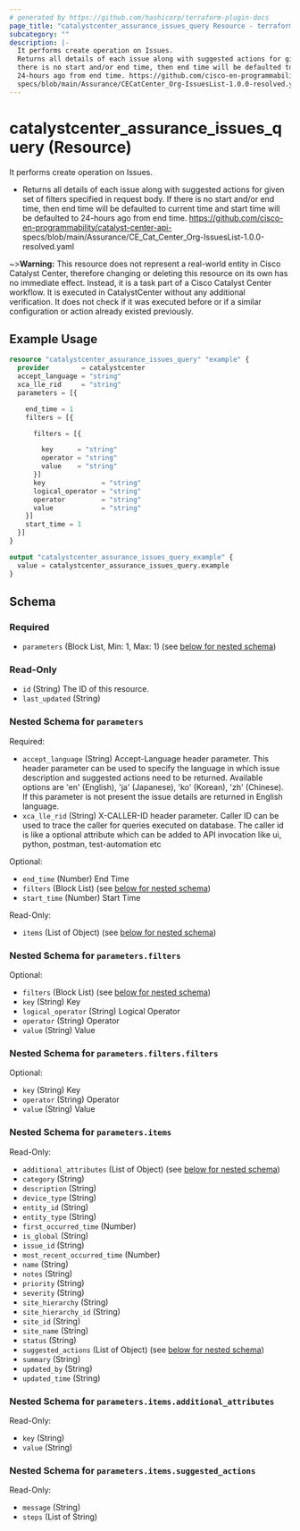 ```yaml
---
# generated by https://github.com/hashicorp/terraform-plugin-docs
page_title: "catalystcenter_assurance_issues_query Resource - terraform-provider-catalystcenter"
subcategory: ""
description: |-
  It performs create operation on Issues.
  Returns all details of each issue along with suggested actions for given set of filters specified in request body. If
  there is no start and/or end time, then end time will be defaulted to current time and start time will be defaulted to
  24-hours ago from end time. https://github.com/cisco-en-programmability/catalyst-center-api-
  specs/blob/main/Assurance/CECatCenter_Org-IssuesList-1.0.0-resolved.yaml
---
```


# catalystcenter_assurance_issues_query (Resource)

It performs create operation on Issues.

- Returns all details of each issue along with suggested actions for given set of filters specified in request body. If
there is no start and/or end time, then end time will be defaulted to current time and start time will be defaulted to
24-hours ago from end time. https://github.com/cisco-en-programmability/catalyst-center-api-
specs/blob/main/Assurance/CE_Cat_Center_Org-IssuesList-1.0.0-resolved.yaml


~>**Warning:**
This resource does not represent a real-world entity in Cisco Catalyst Center, therefore changing or deleting this resource on its own has no immediate effect.
Instead, it is a task part of a Cisco Catalyst Center workflow. It is executed in CatalystCenter without any additional verification. It does not check if it was executed before or if a similar configuration or action already existed previously.

## Example Usage

```terraform
resource "catalystcenter_assurance_issues_query" "example" {
  provider        = catalystcenter
  accept_language = "string"
  xca_lle_rid     = "string"
  parameters = [{

    end_time = 1
    filters = [{

      filters = [{

        key      = "string"
        operator = "string"
        value    = "string"
      }]
      key              = "string"
      logical_operator = "string"
      operator         = "string"
      value            = "string"
    }]
    start_time = 1
  }]
}

output "catalystcenter_assurance_issues_query_example" {
  value = catalystcenter_assurance_issues_query.example
}
```

<!-- schema generated by tfplugindocs -->
## Schema

### Required

- `parameters` (Block List, Min: 1, Max: 1) (see [below for nested schema](#nestedblock--parameters))

### Read-Only

- `id` (String) The ID of this resource.
- `last_updated` (String)

<a id="nestedblock--parameters"></a>
### Nested Schema for `parameters`

Required:

- `accept_language` (String) Accept-Language header parameter. This header parameter can be used to specify the language in which issue description and suggested actions need to be returned. Available options are 'en' (English), 'ja' (Japanese), 'ko' (Korean), 'zh' (Chinese). If this parameter is not present the issue details are returned in English language.
- `xca_lle_rid` (String) X-CALLER-ID header parameter. Caller ID can be used to trace the caller for queries executed on database. The caller id is like a optional attribute which can be added to API invocation like ui, python, postman, test-automation etc

Optional:

- `end_time` (Number) End Time
- `filters` (Block List) (see [below for nested schema](#nestedblock--parameters--filters))
- `start_time` (Number) Start Time

Read-Only:

- `items` (List of Object) (see [below for nested schema](#nestedatt--parameters--items))

<a id="nestedblock--parameters--filters"></a>
### Nested Schema for `parameters.filters`

Optional:

- `filters` (Block List) (see [below for nested schema](#nestedblock--parameters--filters--filters))
- `key` (String) Key
- `logical_operator` (String) Logical Operator
- `operator` (String) Operator
- `value` (String) Value

<a id="nestedblock--parameters--filters--filters"></a>
### Nested Schema for `parameters.filters.filters`

Optional:

- `key` (String) Key
- `operator` (String) Operator
- `value` (String) Value



<a id="nestedatt--parameters--items"></a>
### Nested Schema for `parameters.items`

Read-Only:

- `additional_attributes` (List of Object) (see [below for nested schema](#nestedobjatt--parameters--items--additional_attributes))
- `category` (String)
- `description` (String)
- `device_type` (String)
- `entity_id` (String)
- `entity_type` (String)
- `first_occurred_time` (Number)
- `is_global` (String)
- `issue_id` (String)
- `most_recent_occurred_time` (Number)
- `name` (String)
- `notes` (String)
- `priority` (String)
- `severity` (String)
- `site_hierarchy` (String)
- `site_hierarchy_id` (String)
- `site_id` (String)
- `site_name` (String)
- `status` (String)
- `suggested_actions` (List of Object) (see [below for nested schema](#nestedobjatt--parameters--items--suggested_actions))
- `summary` (String)
- `updated_by` (String)
- `updated_time` (String)

<a id="nestedobjatt--parameters--items--additional_attributes"></a>
### Nested Schema for `parameters.items.additional_attributes`

Read-Only:

- `key` (String)
- `value` (String)


<a id="nestedobjatt--parameters--items--suggested_actions"></a>
### Nested Schema for `parameters.items.suggested_actions`

Read-Only:

- `message` (String)
- `steps` (List of String)
